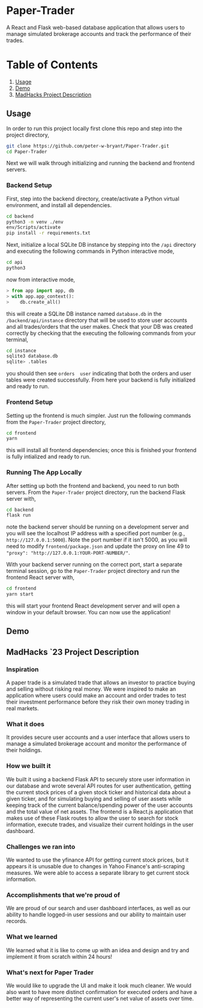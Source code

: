 # Paper-Trader
A React and Flask web-based database application that allows users to manage simulated brokerage accounts and track the performance of their trades.

# Table of Contents
1. [Usage](#Usage)
2. [Demo](#Demo)
3. [MadHacks Project Description](#MadHacks`23ProjectDescription)

## Usage
In order to run this project locally first clone this repo and step into the project directory,

```bash
git clone https://github.com/peter-w-bryant/Paper-Trader.git
cd Paper-Trader
```
Next we will walk through initializing and running the backend and frontend servers.

### Backend Setup
First, step into the backend directory, create/activate a Python virtual environment, and install all dependencies.

```bash
cd backend
python3 -m venv ./env
env/Scripts/activate
pip install -r requirements.txt
```
Next, initialize a local SQLite DB instance by stepping into the ```/api``` directory and executing the following commands in Python interactive mode,

```bash
cd api
python3
```
now from interactive mode,

```python
> from app import app, db
> with app.app_context():
>    db.create_all()
```

this will create a SQLite DB instance named ```database.db``` in the ```/backend/api/instance``` directory that will be used to store user accounts and all trades/orders that the user makes. Check that your DB was created correctly by checking that the executing the following commands from your terminal,
```bash
cd instance
sqlite3 database.db
sqlite> .tables
```
you should then see ```orders  user``` indicating that both the orders and user tables were created successfully. From here your backend is fully initialized and ready to run.

### Frontend Setup
Setting up the frontend is much simpler. Just run the following commands from the ```Paper-Trader``` project directory,

```bash
cd frontend
yarn
```
this will install all frontend dependencies; once this is finished your frontend is fully intialized and ready to run.

### Running The App Locally
After setting up both the frontend and backend, you need to run both servers. From the ```Paper-Trader``` project directory, run the backend Flask server with,

```bash
cd backend
flask run
```
note the backend server should be running on a development server and you will see the localhost IP address with a specified port number (e.g., ```http://127.0.0.1:5000```). Note the port number if it isn't 5000, as you will need to modify ```frontend/package.json``` and update the proxy on line 49 to ```"proxy": "http://127.0.0.1:YOUR-PORT-NUMBER/"```.

With your backend server running on the correct port, start a separate terminal session, go to the ```Paper-Trader``` project directory and run the frontend React server with,

```bash
cd frontend
yarn start
```
this will start your frontend React development server and will open a window in your default browser. You can now use the application!

## Demo

## MadHacks `23 Project Description
### Inspiration
A paper trade is a simulated trade that allows an investor to practice buying and selling without risking real money. We were inspired to make an application where users could make an account and order trades to test their investment performance before they risk their own money trading in real markets. 

### What it does
It provides secure user accounts and a user interface that allows users to manage a simulated brokerage account and monitor the performance of their holdings.

### How we built it
We built it using a backend Flask API to securely store user information in our database and wrote several API routes for user authentication, getting the current stock prices of a given stock ticker and historical data about a given ticker, and for simulating buying and selling of user assets while keeping track of the current balance/spending power of the user accounts and the total value of net assets. The frontend is a React.js application that makes use of these Flask routes to allow the user to search for stock information, execute trades, and visualize their current holdings in the user dashboard.

### Challenges we ran into
We wanted to use the yfinance API for getting current stock prices, but it appears it is unusable due to changes in Yahoo Finance's anti-scraping measures. We were able to access a separate library to get current stock information.

### Accomplishments that we're proud of
We are proud of our search and user dashboard interfaces, as well as our ability to handle logged-in user sessions and our ability to maintain user records.

### What we learned
We learned what it is like to come up with an idea and design and try and implement it from scratch within 24 hours!

### What's next for Paper Trader
We would like to upgrade the UI and make it look much cleaner. We would also want to have more distinct confirmation for executed orders and have a better way of representing the current user's net value of assets over time.
